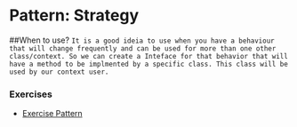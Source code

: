 # Pattern: Strategy

##When to use?
``
It is a good ideia to use when you have a behaviour that will change frequently and can be used for more than one other class/context.
So we can create a Inteface for that behavior that will have a method to be implmented by a specific class. This class will be used by our context user.
``

### Exercises
- [Exercise Pattern](https://github.com/kammradt/faculdade-design-patterns/tree/master/src/patterns/strategy/exercises/)